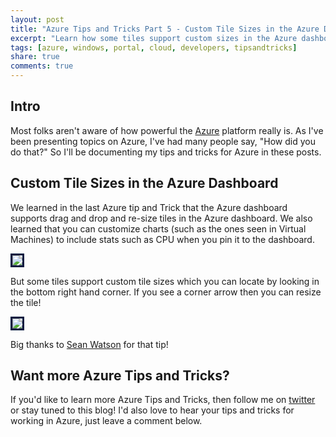 ```yaml
---
layout: post
title: "Azure Tips and Tricks Part 5 - Custom Tile Sizes in the Azure Dashboard"
excerpt: "Learn how some tiles support custom sizes in the Azure dashboard"
tags: [azure, windows, portal, cloud, developers, tipsandtricks]
share: true
comments: true
---
```


## Intro

Most folks aren't aware of how powerful the [Azure](http://www.azure.com) platform really is. As I've been presenting topics on Azure, I've had many people say, "How did you do that?" So I'll be documenting my tips and tricks for Azure in these posts.

## Custom Tile Sizes in the Azure Dashboard

We learned in the last Azure tip and Trick that the Azure dashboard supports drag and drop and re-size tiles in the Azure dashboard. We also learned that you can customize charts (such as the ones seen in Virtual Machines) to include stats such as CPU when you pin it to the dashboard.  

<img style="border:3px solid #021a40" src="http://michaelcrump.net/files/azuretip4.gif">

But some tiles support custom tile sizes which you can locate by looking in the bottom right hand corner. If you see a corner arrow then you can resize the tile! 

<img style="border:3px solid #021a40" src="http://michaelcrump.net/files/azuretip5.gif">

Big thanks to [Sean Watson](https://twitter.com/Seanwatson3) for that tip!

## Want more Azure Tips and Tricks?

If you'd like to learn more Azure Tips and Tricks, then follow me on [twitter](http://twitter.com/mbcrump) or stay tuned to this blog! I'd also love to hear your tips and tricks for working in Azure, just leave a comment below. 